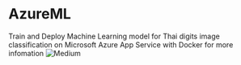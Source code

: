 # AzureML
Train and Deploy Machine Learning model for Thai digits image classification 
on Microsoft Azure App Service with Docker
for more infomation ![Medium](https://blue-natchapol.medium.com/train-%E0%B9%81%E0%B8%A5%E0%B8%B0-deploy-machine-learning-model-%E0%B8%9A%E0%B8%99-microsoft-azure-%E0%B8%94%E0%B9%89%E0%B8%A7%E0%B8%A2-docker-51d88c8e8e12)
